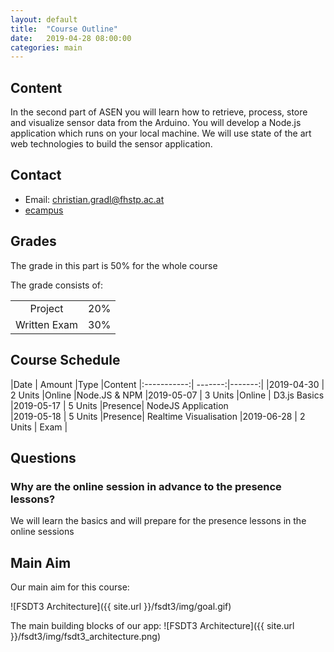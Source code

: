 ```yaml
---
layout: default
title:  "Course Outline"
date:   2019-04-28 08:00:00
categories: main
---
```


## Content

In the second part of ASEN you will learn how to retrieve, process, store and visualize sensor data from the Arduino. You will develop a Node.js application which runs on your local machine. We will use state of the art web technologies to build the sensor application.

## Contact

* Email: <christian.gradl@fhstp.ac.at>
* [ecampus](https://ecampus.fhstp.ac.at/course/view.php?id=18801)

## Grades

The grade in this part is 50% for the whole course

The grade consists of:

|                             |         |
|:---------------------------:| -------:|
| Project                     |   20%   |
| Written Exam                |   30%   |


## Course Schedule

|Date         | Amount  |Type   |Content
|:-----------:| -------:|-------:|
|2019-04-30   | 2 Units |Online  |Node.JS & NPM
|2019-05-07   | 3 Units |Online  | D3.js Basics
|2019-05-17   | 5 Units |Presence| NodeJS Application    
|2019-05-18   | 5 Units |Presence| Realtime Visualisation
|2019-06-28   | 2 Units  | Exam  |

## Questions

### Why are the online session in advance to the presence lessons?
We will learn the basics and will prepare for the presence lessons in the online sessions

## Main Aim

Our main aim for this course:

![FSDT3 Architecture]({{ site.url }}/fsdt3/img/goal.gif)

The main building blocks of our app:
![FSDT3 Architecture]({{ site.url }}/fsdt3/img/fsdt3_architecture.png)


